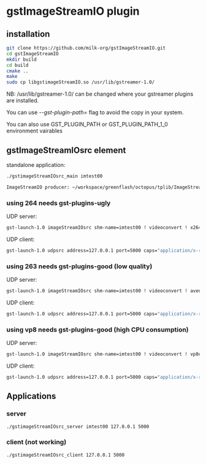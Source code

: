 # gstImageStreamIO plugin

## installation

```bash
git clone https://github.com/milk-org/gstImageStreamIO.git
cd gstImageStreamIO
mkdir build
cd build
cmake ..
make
sudo cp libgstimageStreamIO.so /usr/lib/gstreamer-1.0/
```

NB: /usr/lib/gstreamer-1.0/ can be changed where your gstreamer plugins are installed.

You can use *--gst-plugin-path=* flag to avoid the copy in your system.

You can also use GST_PLUGIN_PATH or GST_PLUGIN_PATH_1_0 environment vairables

## gstImageStreamIOsrc element

standalone application: 

```bash
./gstimageStreamIOsrc_main imtest00
```

```bash
ImageStreamIO producer: ~/workspace/greenflash/octopus/tplib/ImageStreamIO/a.out
```

### using 264 needs gst-plugins-ugly

UDP server:  

```bash
gst-launch-1.0 imageStreamIOsrc shm-name=imtest00 ! videoconvert ! x264enc tune=zerolatency bitrate=500 speed-preset=superfast ! rtph264pay ! udpsink host=127.0.0.1 port=5000  sync=false 
```

UDP client:

```bash
gst-launch-1.0 udpsrc address=127.0.0.1 port=5000 caps="application/x-rtp" ! rtph264depay ! decodebin ! videoconvert ! autovideosink 
```

### using 263 needs gst-plugins-good (low quality)

UDP server: 

```bash
gst-launch-1.0 imageStreamIOsrc shm-name=imtest00 ! videoconvert ! avenc_h263p ! rtph263ppay ! udpsink host=127.0.0.1 port=5000 
```

UDP client: 

```bash
gst-launch-1.0 udpsrc address=127.0.0.1 port=5000 caps="application/x-rtp" ! rtph264depay ! decodebin ! videoconvert ! autovideosink 
```

### using vp8 needs gst-plugins-good (high CPU consumption)

UDP server: 

```bash
gst-launch-1.0 imageStreamIOsrc shm-name=imtest00 ! videoconvert ! vp8enc ! rtpvp8pay ! udpsink host=127.0.0.1 port=5000
```

UDP client: 

```bash
gst-launch-1.0 udpsrc address=127.0.0.1 port=5000 caps="application/x-rtp" ! rtpvp8depay ! decodebin ! videoconvert ! autovideosink
```

## Applications

### server

```bash
./gstimageStreamIOsrc_server imtest00 127.0.0.1 5000
```

### client (not working)

```bash
./gstimageStreamIOsrc_client 127.0.0.1 5000
```
